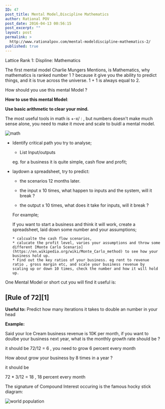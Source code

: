 ```yaml
---
ID: 47
post_title: Mental Model,Discipline Mathematics
author: Rational POV
post_date: 2016-04-13 00:56:15
post_excerpt: ""
layout: post
permalink: >
  http://www.rationalpov.com/mental-modeldiscipline-mathematics-2/
published: true
---
```

Lattice Rank 1: Displine: Mathematics

The first mental model Charlie Mungers Mentions, is Mathematics, why mathematics is ranked number 1 ? because it give you the ability to predict things, and it is true across the universe. 1 + 1 is always equal to 2.

How should you use this mental Model ?

**How to use this mental Model**:

**Use basic arithmetic to clear your mind.**

The most useful tools in math is +-x/ : , but numbers doesn't make much sense alone, you need to make it move and scale to buidl a mental model.

![math](https://dl.dropboxusercontent.com/spa/8a95omz6xkznrmw/4g2-vbhh.png)


*   Identify critical path you try to analyse;
    
    * List Input/outputs
    
    eg. for a business it is quite simple, cash flow and profit;

*   laydown a spreadsheet, try to predict:
   
    * the scenarios 12 months later.
    
    * the input x 10 times, what happen to inputs and the system, will it break ? 
    * the output x 10 times, what does it take for inputs, will it break ?
    
    For example;
    
    If you want to start a business and think it will work, create a spreadsheet, laid down some number and your assumptions;
    
        * calcualte the cash flow scenarios, 
        * calucate the profit level, varies your assumptions and throw some different [Monte Carlo Scenario](https://en.wikipedia.org/wiki/Monte_Carlo_method) to see how your business hold up.
        * Find out the key ratios of your business. eg rent to revenue ratio , gross margin etc, and scale your business revenue by scaling up or down 10 times, check the number and how it will hold up.  
        

One Mental Model or short cut you will find it useful is:


## [Rule of 72][1]

**Useful to:** Predict how many iterations it takes to double an number in your head

**Example:**

Said your Ice Cream business revenue is 10K per month, if you want to doulbe your business next year, what is the monthly growth rate should be ?

it should be 72/12 = 6 , you need to grow 6 percent every month

How about grow your business by 8 times in a year ?

it should be

72 * 3/12 = 18 , 18 percent every month


The signature of Compound Interest occuring is the famous hocky stick diagram:

![world population](http://www.marketcalls.in/wp-content/uploads/2010/11/Wordl-Population.jpg)


